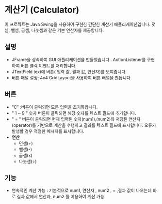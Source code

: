 # 계산기 (Calculator)
이 프로젝트는 Java Swing을 사용하여 구현한 간단한 계산기 애플리케이션입니다. 덧셈, 뺄셈, 곱셈, 나눗셈과 같은 기본 연산자를 제공합니다.

## 설명
-  JFrame을 상속하여 GUI 애플리케이션을 만들었습니다 . ActionListener를 구현하여 버튼 클릭 이벤트를 처리합니다.
-  JTextField text에 버튼( 입력 값, 결과 값, 연산자)를 보여줍니다.
-  버튼 패널 설정: 4x4 GridLayout을 사용하여 버튼 배열을 만듭니다.
## 버튼
- "C" :버튼이 클릭되면 모든 입력을 초기화합니다.
- " 1 ~ 9 " 숫자 버튼이 클릭되면 해당 숫자를 텍스트 필드에 추가합니다.
- " = " 버튼이 클릭되면 현재 입력된 숫자(num1),(num2)와 저장된 연산자(operator)를 기반으로 계산을 수행하고 결과를 텍스트 필드에 표시합니다. 오류가 발생할 경우 적절한 메시지를 표시합니다.
- **연산**
    - 던셈(+)
    - 뺄셈(-)
    - 곱셈(x)
    - 나눗셈(÷)
## 기능
- 연속적인 계산 가능 : 기본적으로 num1, 연산자 , num2 , = ,결과 값이 나오는데
바로 결과 값에서 연산자, num2 를 이용하여 계산 가능
